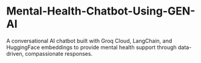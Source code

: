 # Mental-Health-Chatbot-Using-GEN-AI
A conversational AI chatbot built with Groq Cloud, LangChain, and HuggingFace embeddings to provide mental health support through data-driven, compassionate responses.
